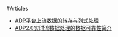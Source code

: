 #Articles


* [ADP平台上流数据的转存与列式处理](streamingdataoutput.md)
* [ADP2.0实时流数据处理的数据可靠性简介](StreamingLiability.md)